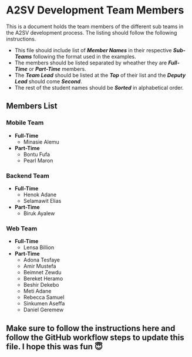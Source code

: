 # A2SV Development Team Members

This is a document holds the team members of the different sub teams in the A2SV development process. The listing should follow the following instructions.
* This file should include list of ***Member Names*** in their respective ***Sub-Teams*** following the format used in the examples.
* The members should be listed separated by wheather they are ***Full-Time*** or ***Part-Time*** members.
* The ***Team Lead*** should be listed at the ***Top*** of their list and the ***Deputy Lead*** should come ***Second***.
* The rest of the student names should be ***Sorted*** in alphabetical order.

## Members List
### Mobile Team
* **Full-Time**
  * Minasie Alemu
* **Part-Time**
  * Bontu Fufa
  * Pearl Maron

### Backend Team
* **Full-Time**
  * Henok Adane
  * Selamawit Elias
* **Part-Time**
  * Biruk Ayalew


### Web Team
* **Full-Time** 
  * Lensa Billion 
* **Part-Time**
    * Adona Tesfaye
    * Amir Mustefa
    * Beimnet Zewdu
    * Bereket Heramo
    * Beshir Dekebo
    * Meti Adane
    * Rebecca Samuel
    * Sinkumen Aseffa
    * Daniel Geremew




## Make sure to follow the instructions here and follow the GitHub workflow steps to update this file. I hope this was fun 😇
